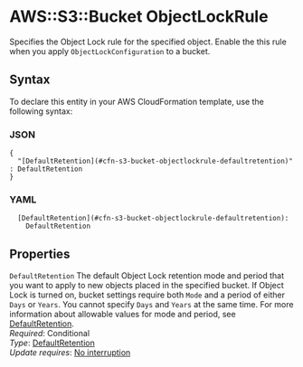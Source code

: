 # AWS::S3::Bucket ObjectLockRule<a name="aws-properties-s3-bucket-objectlockrule"></a>

Specifies the Object Lock rule for the specified object\. Enable the this rule when you apply `ObjectLockConfiguration` to a bucket\.

## Syntax<a name="aws-properties-s3-bucket-objectlockrule-syntax"></a>

To declare this entity in your AWS CloudFormation template, use the following syntax:

### JSON<a name="aws-properties-s3-bucket-objectlockrule-syntax.json"></a>

```
{
  "[DefaultRetention](#cfn-s3-bucket-objectlockrule-defaultretention)" : DefaultRetention
}
```

### YAML<a name="aws-properties-s3-bucket-objectlockrule-syntax.yaml"></a>

```
  [DefaultRetention](#cfn-s3-bucket-objectlockrule-defaultretention): 
    DefaultRetention
```

## Properties<a name="aws-properties-s3-bucket-objectlockrule-properties"></a>

`DefaultRetention`  <a name="cfn-s3-bucket-objectlockrule-defaultretention"></a>
The default Object Lock retention mode and period that you want to apply to new objects placed in the specified bucket\. If Object Lock is turned on, bucket settings require both `Mode` and a period of either `Days` or `Years`\. You cannot specify `Days` and `Years` at the same time\. For more information about allowable values for mode and period, see [DefaultRetention](https://docs.aws.amazon.com/AWSCloudFormation/latest/UserGuide/aws-properties-s3-bucket-defaultretention.html)\.  
*Required*: Conditional  
*Type*: [DefaultRetention](aws-properties-s3-bucket-defaultretention.md)  
*Update requires*: [No interruption](https://docs.aws.amazon.com/AWSCloudFormation/latest/UserGuide/using-cfn-updating-stacks-update-behaviors.html#update-no-interrupt)